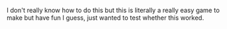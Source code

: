 I don't really know how to do this but this is literally a really easy game to make but have fun I guess, just wanted to test whether this worked.
